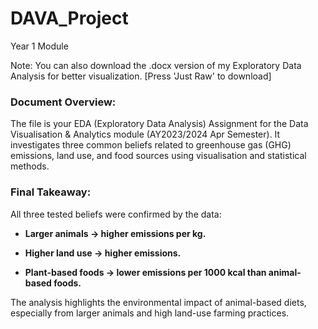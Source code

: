 # DAVA_Project
Year 1 Module

Note:
You can also download the .docx version of my Exploratory Data Analysis for better visualization. [Press 'Just Raw' to download]


### Document Overview:
The file is your EDA (Exploratory Data Analysis) Assignment for the Data Visualisation & Analytics module (AY2023/2024 Apr Semester). It investigates three common beliefs related to greenhouse gas (GHG) emissions, land use, and food sources using visualisation and statistical methods.

### Final Takeaway:
All three tested beliefs were confirmed by the data:

  - **Larger animals → higher emissions per kg.**

  - **Higher land use → higher emissions.**

  - **Plant-based foods → lower emissions per 1000 kcal than animal-based foods.**

The analysis highlights the environmental impact of animal-based diets, especially from larger animals and high land-use farming practices.
